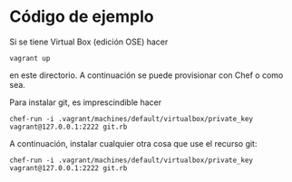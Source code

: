 # Código de ejemplo

Si se tiene Virtual Box (edición OSE) hacer

	vagrant up

en este directorio. A continuación se puede provisionar con Chef o como sea.

Para instalar git, es imprescindible hacer

    chef-run -i .vagrant/machines/default/virtualbox/private_key vagrant@127.0.0.1:2222 git.rb

A continuación, instalar cualquier otra cosa que use el recurso git:

    chef-run -i .vagrant/machines/default/virtualbox/private_key vagrant@127.0.0.1:2222 git.rb
